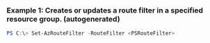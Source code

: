 ### Example 1: Creates or updates a route filter in a specified resource group. (autogenerated)
```powershell
PS C:\> Set-AzRouteFilter -RouteFilter <PSRouteFilter>
```


